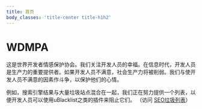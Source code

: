 ```yaml
---
title: 首页
body_classes: 'title-center title-h1h2'
---
```


# WDMPA

这是世界开发者情感保护协会。我们关注开发人员的幸福。在信息时代，开发人员是生产力的重要提供者。如果开发人员不满意，社会生产力将被削弱。我们与使开发人员不满意的因素作斗争，以保护他们的心情。

例如，搜索引擎结果与大量垃圾站点混合在一起，我们正在努力提供一个列表，以便开发人员可以使用uBlacklist之类的插件来阻止它们。 （访问 [SEO垃圾列表](https://github.com/wdmpa/seo-spam-list)）
